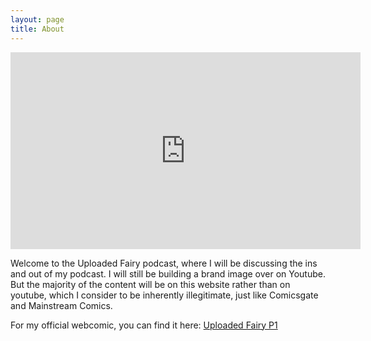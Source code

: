 ```yaml
---
layout: page
title: About
---
```

<iframe width="560" height="315" src="https://www.youtube.com/embed/k2nG1TruXFk" frameborder="0" allow="accelerometer; autoplay; clipboard-write; encrypted-media; gyroscope; picture-in-picture" allowfullscreen></iframe>

Welcome to the Uploaded Fairy podcast, where I will be discussing the ins and out of my podcast. I will still be building a brand image over on Youtube. But the majority of the content will be on this website rather than on youtube, which I consider to be inherently illegitimate, just like Comicsgate and Mainstream Comics.

For my official webcomic, you can find it here: <a href="https://lwflouisa.github.io/UploadedFairyP1/">Uploaded Fairy P1</a>
